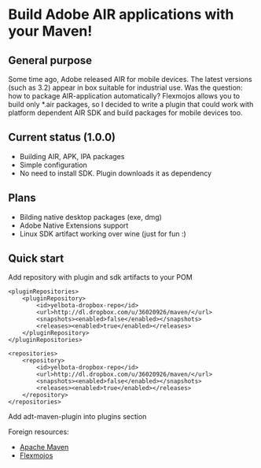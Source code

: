 Build Adobe AIR applications with your Maven!
================================================

General purpose
---------------

Some time ago, Adobe released AIR for mobile devices. The latest versions (such as 3.2) appear in box suitable for industrial use. Was the question: how to package AIR-application automatically? Flexmojos allows you to build only *.air packages, so I decided to write a plugin that could work with platform dependent AIR SDK and build packages for mobile devices too.

Current status (1.0.0)
----------------------

* Building AIR, APK, IPA packages
* Simple configuration
* No need to install SDK. Plugin downloads it as dependency 
 
Plans
--------------------------------------------

* Bilding native desktop packages (exe, dmg)
* Adobe Native Extensions support
* Linux SDK artifact working over wine (just for fun :)

Quick start
-----------------------------------------------

Add repository with plugin and sdk artifacts to your POM

    <pluginRepositories>
        <pluginRepository>
            <id>yelbota-dropbox-repo</id>
            <url>http://dl.dropbox.com/u/36020926/maven/</url>
            <snapshots><enabled>false</enabled></snapshots>
            <releases><enabled>true</enabled></releases>
        </pluginRepository>
    </pluginRepositories>

    <repositories>
        <repository>
            <id>yelbota-dropbox-repo</id>
            <url>http://dl.dropbox.com/u/36020926/maven/</url>
            <snapshots><enabled>false</enabled></snapshots>
            <releases><enabled>true</enabled></releases>
        </repository>
    </repositories>

Add adt-maven-plugin into plugins section

    
Foreign resources:

* [Apache Maven](http://maven.apache.org)
* [Flexmojos](http://flexmojos.sonatype.org/)

[1]: http://www.sparrow-framework.org
